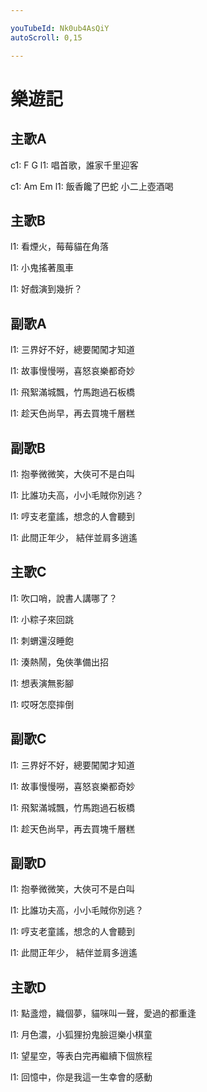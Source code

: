 ```yaml
---

youTubeId: Nk0ub4AsQiY
autoScroll: 0,15

---
```


# 樂遊記

## 主歌A
 
c1:     F    G
l1: 唱首歌，誰家千里迎客

c1:   Am     Em
l1: 飯香饞了巴蛇 小二上壺酒喝

## 主歌B

l1: 看煙火，莓莓貓在角落

l1: 小鬼搖著風車

l1: 好戲演到幾折？

## 副歌A

l1: 三界好不好，總要闖闖才知道

l1: 故事慢慢嘮，喜怒哀樂都奇妙

l1: 飛絮滿城飄，竹馬跑過石板橋

l1: 趁天色尚早，再去買塊千層糕

## 副歌B

l1: 抱拳微微笑，大俠可不是白叫

l1: 比誰功夫高，小小毛賊你別逃？

l1: 哼支老童謠，想念的人會聽到

l1: 此間正年少， 結伴並肩多逍遙

## 主歌C

l1: 吹口哨，說書人講哪了？

l1: 小粽子來回跳

l1: 刺蝟還沒睡飽

l1: 湊熱鬧，兔俠準備出招

l1: 想表演無影腳

l1: 哎呀怎麼摔倒

## 副歌C

l1: 三界好不好，總要闖闖才知道

l1: 故事慢慢嘮，喜怒哀樂都奇妙

l1: 飛絮滿城飄，竹馬跑過石板橋

l1: 趁天色尚早，再去買塊千層糕

## 副歌D

l1: 抱拳微微笑，大俠可不是白叫

l1: 比誰功夫高，小小毛賊你別逃？

l1: 哼支老童謠，想念的人會聽到

l1: 此間正年少， 結伴並肩多逍遙

## 主歌D

l1: 點盞燈，織個夢，貓咪叫一聲，愛過的都重逢

l1: 月色濃，小狐狸扮鬼臉逗樂小棋童

l1: 望星空，等表白完再繼續下個旅程

l1: 回憶中，你是我這一生幸會的感動








